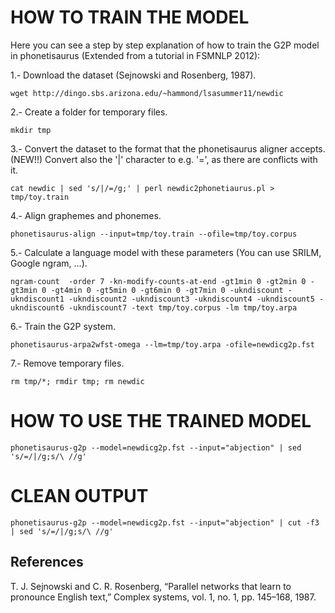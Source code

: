 # HOW TO TRAIN THE MODEL

Here you can see a step by step explanation of how to train the G2P model in phonetisaurus (Extended from a tutorial in FSMNLP 2012):

1.- Download the dataset (Sejnowski and Rosenberg, 1987).

`wget http://dingo.sbs.arizona.edu/~hammond/lsasummer11/newdic`

2.- Create a folder for temporary files.

`mkdir tmp`

3.- Convert the dataset to the format that the phonetisaurus aligner accepts. (NEW!!) Convert also the '|' character to e.g. '=', as there are conflicts with it.

`cat newdic | sed 's/|/=/g;' | perl newdic2phonetiaurus.pl > tmp/toy.train`

4.- Align graphemes and phonemes.

`phonetisaurus-align --input=tmp/toy.train --ofile=tmp/toy.corpus`

5.- Calculate a language model with these parameters (You can use SRILM, Google ngram, ...).

`ngram-count  -order 7 -kn-modify-counts-at-end -gt1min 0 -gt2min 0 -gt3min 0 -gt4min 0 -gt5min 0 -gt6min 0 -gt7min 0 -ukndiscount -ukndiscount1 -ukndiscount2 -ukndiscount3 -ukndiscount4 -ukndiscount5 -ukndiscount6 -ukndiscount7 -text tmp/toy.corpus -lm tmp/toy.arpa`

6.- Train the G2P system.

`phonetisaurus-arpa2wfst-omega --lm=tmp/toy.arpa -ofile=newdicg2p.fst`

7.- Remove temporary files.

`rm tmp/*; rmdir tmp; rm newdic`

# HOW TO USE THE TRAINED MODEL

`phonetisaurus-g2p --model=newdicg2p.fst --input="abjection" | sed 's/=/|/g;s/\ //g'`

# CLEAN OUTPUT

`phonetisaurus-g2p --model=newdicg2p.fst --input="abjection" | cut -f3 | sed 's/=/|/g;s/\ //g'`


## References

T. J. Sejnowski and C. R. Rosenberg, “Parallel networks that learn to pronounce English text,” Complex systems, vol. 1, no. 1, pp. 145–168, 1987.
